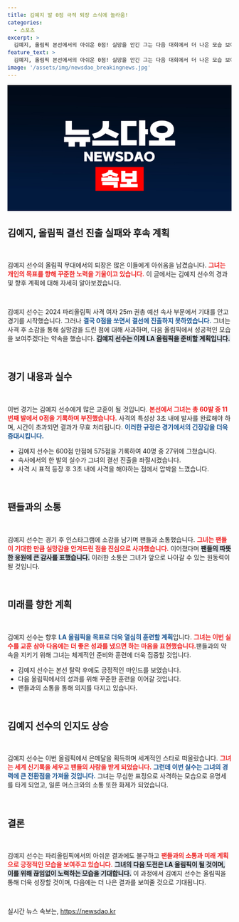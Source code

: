 ```yaml
---
title: 김예지 발 0점 극적 퇴장 소식에 놀라움!
categories:
  - 스포츠
excerpt: >
  김예지, 올림픽 본선에서의 아쉬운 0점! 실망을 안긴 그는 다음 대회에서 더 나은 모습 보여줄게라며 LA 올림픽을 다짐. 그의 경고한 표정 뒤에 숨겨진 열정, 또 다른 스타 탄생의 전환점이 될까?
feature_text: >
  김예지, 올림픽 본선에서의 아쉬운 0점! 실망을 안긴 그는 다음 대회에서 더 나은 모습 보여줄게라며 LA 올림픽을 다짐. 그의 경고한 표정 뒤에 숨겨진 열정, 또 다른 스타 탄생의 전환점이 될까?
image: '/assets/img/newsdao_breakingnews.jpg'
---
```


<p><img src="/assets/img/newsdao_breakingnews.jpg" alt="bookingtag 속보" /></p>

<h2 data-ke-size="size26">김예지, 올림픽 결선 진출 실패와 후속 계획</h2>

<p data-ke-size="size16">&nbsp;</p>

<p>김예지 선수의 올림픽 무대에서의 퇴장은 많은 이들에게 아쉬움을 남겼습니다. <b><span style="color: #ee2323;">그녀는 개인의 목표를 향해 꾸준한 노력을 기울이고 있습니다.</span></b> 이 글에서는 김예지 선수의 경과 및 향후 계획에 대해 자세히 알아보겠습니다.</p>

<p data-ke-size="size16">&nbsp;</p>

<p>김예지 선수는 2024 파리올림픽 사격 여자 25m 권총 예선 속사 부문에서 기대를 안고 경기를 시작했습니다. 그러나 <b><span style="color: #1a5490;">결국 0점을 쏘면서 결선에 진출하지 못하였습니다.</span></b> 그녀는 사격 후 소감을 통해 실망감을 드린 점에 대해 사과하며, 다음 올림픽에서 성공적인 모습을 보여주겠다는 약속을 했습니다. <b><span style="background-color: #21538527;">김예지 선수는 이제 LA 올림픽을 준비할 계획입니다.</span></b></p>

<p data-ke-size="size16">&nbsp;</p>

<h2 data-ke-size="size26">경기 내용과 실수</h2>

<p data-ke-size="size16">&nbsp;</p>

<p>이번 경기는 김예지 선수에게 많은 교훈이 될 것입니다. <b><span style="color: #ee2323;">본선에서 그녀는 총 60발 중 11번째 발에서 0점을 기록하며 부진했습니다.</span></b> 사격의 특성상 3초 내에 발사를 완료해야 하며, 시간이 초과되면 결과가 무효 처리됩니다. <b><span style="color: #1a5490;">이러한 규정은 경기에서의 긴장감을 더욱 증대시킵니다.</span></b></p>

<ul>
    <li>김예지 선수는 600점 만점에 575점을 기록하여 40명 중 27위에 그쳤습니다.</li>
    <li>속사에서의 한 발의 실수가 그녀의 결선 진출을 좌절시켰습니다.</li>
    <li>사격 시 표적 등장 후 3초 내에 사격을 해야하는 점에서 압박을 느꼈습니다.</li>
</ul>

<p data-ke-size="size16">&nbsp;</p>

<h2 data-ke-size="size26">팬들과의 소통</h2>

<p data-ke-size="size16">&nbsp;</p>

<p>김예지 선수는 경기 후 인스타그램에 소감을 남기며 팬들과 소통했습니다. <b><span style="color: #ee2323;">그녀는 팬들이 기대한 만큼 실망감을 안겨드린 점을 진심으로 사과했습니다.</span></b> 이어졌다며 <b><span style="background-color: #21538527;">팬들의 따뜻한 응원에 큰 감사를 표했습니다.</span></b> 이러한 소통은 그녀가 앞으로 나아갈 수 있는 원동력이 될 것입니다.</p>

<p data-ke-size="size16">&nbsp;</p>

<h2 data-ke-size="size26">미래를 향한 계획</h2>

<p data-ke-size="size16">&nbsp;</p>

<p>김예지 선수는 향후 <b><span style="color: #1a5490;">LA 올림픽을 목표로 더욱 열심히 훈련할 계획</span></b>입니다. <b><span style="color: #ee2323;">그녀는 이번 실수를 교훈 삼아 다음에는 더 좋은 성과를 냈으면 하는 마음을 표현했습니다.</span></b>팬들과의 약속을 지키기 위해 그녀는 체계적인 준비와 훈련에 더욱 집중할 것입니다.</p>

<ul>
    <li>김예지 선수는 본선 탈락 후에도 긍정적인 마인드를 보였습니다.</li>
    <li>다음 올림픽에서의 성과를 위해 꾸준한 훈련을 이어갈 것입니다.</li>
    <li>팬들과의 소통을 통해 의지를 다지고 있습니다.</li>
</ul>

<p data-ke-size="size16">&nbsp;</p>

<h2 data-ke-size="size26">김예지 선수의 인지도 상승</h2>

<p data-ke-size="size16">&nbsp;</p>

<p>김예지 선수는 이번 올림픽에서 은메달을 획득하며 세계적인 스타로 떠올랐습니다. <b><span style="color: #ee2323;">그녀는 세계 신기록을 세우고 팬들의 사랑을 받게 되었습니다.</span></b> <b><span style="color: #1a5490;">그런데 이번 실수는 그녀의 경력에 큰 전환점을 가져올 것입니다.</span></b> 그녀는 무심한 표정으로 사격하는 모습으로 유명세를 타게 되었고, 일론 머스크와의 소통 또한 화제가 되었습니다.</p>

<p data-ke-size="size16">&nbsp;</p>

<h2 data-ke-size="size26">결론</h2>

<p data-ke-size="size16">&nbsp;</p>

<p>김예지 선수는 파리올림픽에서의 아쉬운 결과에도 불구하고 <b><span style="color: #ee2323;">팬들과의 소통과 미래 계획으로 긍정적인 모습을 보여주고 있습니다.</span></b> <b><span style="background-color: #21538527;">그녀의 다음 도전은 LA 올림픽이 될 것이며, 이를 위해 끊임없이 노력하는 모습을 기대합니다.</span></b> 이 과정에서 김예지 선수는 올림픽을 통해 더욱 성장할 것이며, 다음에는 더 나은 결과를 보여줄 것으로 기대됩니다. </p>

<p data-ke-size="size16">&nbsp;</p>
실시간 뉴스 속보는, <a href="https://newsdao.kr" rel="dofollow">https://newsdao.kr</a>



